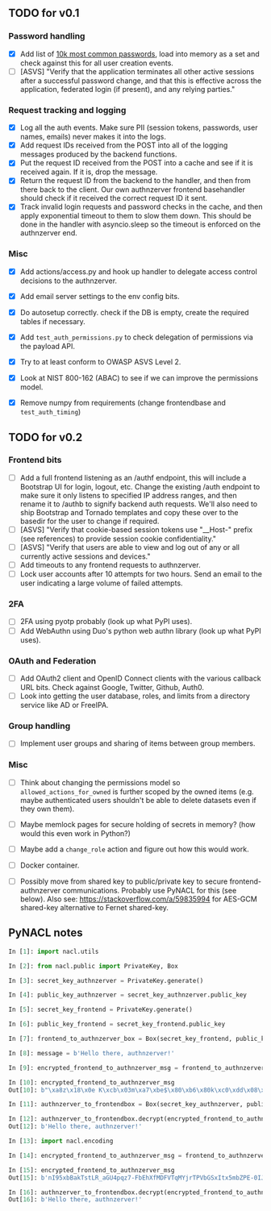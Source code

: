 ## TODO for v0.1

### Password handling

- [x] Add list of [10k most common
  passwords](https://github.com/danielmiessler/SecLists/blob/master/Passwords/Common-Credentials/10-million-password-list-top-10000.txt),
  load into memory as a set and check against this for all user creation events.
- [ ] [ASVS] "Verify that the application terminates all other active sessions
      after a successful password change, and that this is effective across the
      application, federated login (if present), and any relying parties."

### Request tracking and logging

- [x] Log all the auth events. Make sure PII (session tokens, passwords, user
      names, emails) never makes it into the logs.
- [x] Add request IDs received from the POST into all of the logging messages
  produced by the backend functions.
- [x] Put the request ID received from the POST into a cache and see if it is
  received again. If it is, drop the message.
- [x] Return the request ID from the backend to the handler, and then from there
  back to the client. Our own authnzerver frontend basehandler should check if
  it received the correct request ID it sent.
- [x] Track invalid login requests and password checks in the cache, and then
  apply exponential timeout to them to slow them down. This should be done in
  the handler with asyncio.sleep so the timeout is enforced on the authnzerver
  end.

### Misc

- [x] Add actions/access.py and hook up handler to delegate access control
  decisions to the authnzerver.
- [x] Add email server settings to the env config bits.
- [x] Do autosetup correctly. check if the DB is empty, create the required
  tables if necessary.
- [x] Add `test_auth_permissions.py` to check delegation of permissions via the
      payload API.
- [x] Try to at least conform to OWASP ASVS Level 2.
- [x] Look at NIST 800-162 (ABAC) to see if we can improve the permissions model.
- [x] Remove numpy from requirements (change frontendbase and `test_auth_timing`)


## TODO for v0.2

### Frontend bits

- [ ] Add a full frontend listening as an /authf endpoint, this will include a
  Bootstrap UI for login, logout, etc. Change the existing /auth endpoint to
  make sure it only listens to specified IP address ranges, and then rename it
  to /authb to signify backend auth requests. We'll also need to ship Bootstrap
  and Tornado templates and copy these over to the basedir for the user to
  change if required.
- [ ] [ASVS] "Verify that cookie-based session tokens use "__Host-" prefix (see
      references) to provide session cookie confidentiality."
- [ ] [ASVS] "Verify that users are able to view and log out of any or all
      currently active sessions and devices."
- [ ] Add timeouts to any frontend requests to authnzerver.
- [ ] Lock user accounts after 10 attempts for two hours. Send an email to the
      user indicating a large volume of failed attempts.

### 2FA

- [ ] 2FA using pyotp probably (look up what PyPI uses).
- [ ] Add WebAuthn using Duo's python web authn library (look up what PyPI uses).

### OAuth and Federation

- [ ] Add OAuth2 client and OpenID Connect clients with the various callback URL
  bits. Check against Google, Twitter, Github, Auth0.
- [ ] Look into getting the user database, roles, and limits from a directory
      service like AD or FreeIPA.

### Group handling

- [ ] Implement user groups and sharing of items between group members.

### Misc

- [ ] Think about changing the permissions model so `allowed_actions_for_owned`
  is further scoped by the owned items (e.g. maybe authenticated users shouldn't
  be able to delete datasets even if they own them).
- [ ] Maybe memlock pages for secure holding of secrets in memory? (how would
      this even work in Python?)
- [ ] Maybe add a `change_role` action and figure out how this would work.
- [ ] Docker container.
- [ ] Possibly move from shared key to public/private key to secure
  frontend-authnzerver communications. Probably use PyNACL for this (see
  below). Also see: https://stackoverflow.com/a/59835994 for AES-GCM shared-key
  alternative to Fernet shared-key.


## PyNACL notes

```python
In [1]: import nacl.utils

In [2]: from nacl.public import PrivateKey, Box

In [3]: secret_key_authnzerver = PrivateKey.generate()

In [4]: public_key_authnzerver = secret_key_authnzerver.public_key

In [5]: secret_key_frontend = PrivateKey.generate()

In [6]: public_key_frontend = secret_key_frontend.public_key

In [7]: frontend_to_authnzerver_box = Box(secret_key_frontend, public_key_authnzerver)

In [8]: message = b'Hello there, authnzerver!'

In [9]: encrypted_frontend_to_authnzerver_msg = frontend_to_authnzerver_box.encrypt(message)

In [10]: encrypted_frontend_to_authnzerver_msg
Out[10]: b"\xa8z\x18\x0e K\xcb\x03m\xa7\xbe$\x80\xb6\x80k\xc0\xdd\x08\xebP\x16\xecI\xca\xa0-\x92\x9bA1\x0b\xd6v\xda\x90\x04\x9c\xb9K',\x9a\x9c\xe5$P\xbd\xc5\x01x\x84d\x18\xf9f=\x82e\xe9\xf9\x8b\x05D\xe7"

In [11]: authnzerver_to_frontendbox = Box(secret_key_authnzerver, public_key_frontend)

In [12]: authnzerver_to_frontendbox.decrypt(encrypted_frontend_to_authnzerver_msg)
Out[12]: b'Hello there, authnzerver!'

In [13]: import nacl.encoding

In [14]: encrypted_frontend_to_authnzerver_msg = frontend_to_authnzerver_box.encrypt(message,encoder=nacl.encoding.URLSafeBase64Encoder)

In [15]: encrypted_frontend_to_authnzerver_msg
Out[15]: b'nI95xbBakTstLR_aGU4pqz7-FbEhXfMDFVTqMYjrTPVbGSxItx5mbZPE-0IJR1ARSww4wJlIgB-0I-iJ0D-5DSE='

In [16]: authnzerver_to_frontendbox.decrypt(encrypted_frontend_to_authnzerver_msg, encoder=nacl.encoding.URLSafeBase64Encoder)
Out[16]: b'Hello there, authnzerver!'
```
